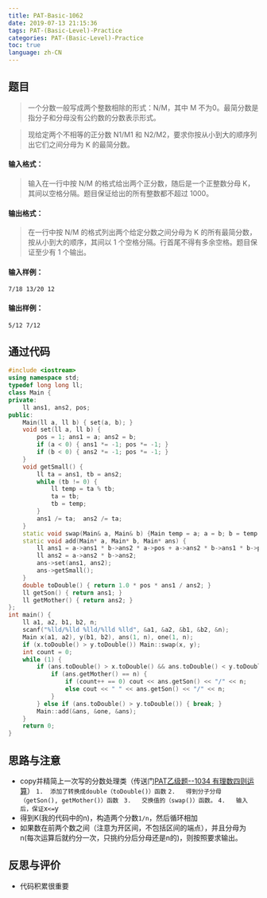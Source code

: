 ```yaml
---
title: PAT-Basic-1062
date: 2019-07-13 21:15:36
tags: PAT-(Basic-Level)-Practice
categories: PAT-(Basic-Level)-Practice
toc: true
language: zh-CN
---
```


## 题目

> 一个分数一般写成两个整数相除的形式：N/M，其中 M 不为0。最简分数是指分子和分母没有公约数的分数表示形式。

> 现给定两个不相等的正分数 N1/M1 和 N2/M2，要求你按从小到大的顺序列出它们之间分母为 K 的最简分数。

#### 输入格式：

> 输入在一行中按 N/M 的格式给出两个正分数，随后是一个正整数分母 K，其间以空格分隔。题目保证给出的所有整数都不超过 1000。

#### 输出格式：

> 在一行中按 N/M 的格式列出两个给定分数之间分母为 K 的所有最简分数，按从小到大的顺序，其间以 1 个空格分隔。行首尾不得有多余空格。题目保证至少有 1 个输出。

#### 输入样例：

```
7/18 13/20 12
```

#### 输出样例：

```
5/12 7/12
```

## 通过代码
```c++
#include <iostream>
using namespace std;
typedef long long ll;
class Main {
private:
	ll ans1, ans2, pos;
public:
	Main(ll a, ll b) { set(a, b); }
	void set(ll a, ll b) {
		pos = 1; ans1 = a; ans2 = b;
		if (a < 0) { ans1 *= -1; pos *= -1; }
		if (b < 0) { ans2 *= -1; pos *= -1; }
	}
	void getSmall() {
		ll ta = ans1, tb = ans2;
		while (tb != 0) {
			ll temp = ta % tb;
			ta = tb;
			tb = temp;
		}
		ans1 /= ta;  ans2 /= ta;
	}
	static void swap(Main& a, Main& b) {Main temp = a; a = b; b = temp; }
	static void add(Main* a, Main* b, Main* ans) {
		ll ans1 = a->ans1 * b->ans2 * a->pos + a->ans2 * b->ans1 * b->pos;
		ll ans2 = a->ans2 * b->ans2;
		ans->set(ans1, ans2);
		ans->getSmall();
	}
	double toDouble() { return 1.0 * pos * ans1 / ans2; }
	ll getSon() { return ans1; }
	ll getMother() { return ans2; }
};
int main() {
	ll a1, a2, b1, b2, n;
	scanf("%lld/%lld %lld/%lld %lld", &a1, &a2, &b1, &b2, &n);
	Main x(a1, a2), y(b1, b2), ans(1, n), one(1, n);
	if (x.toDouble() > y.toDouble()) Main::swap(x, y);
	int count = 0;
	while (1) {
		if (ans.toDouble() > x.toDouble() && ans.toDouble() < y.toDouble()) {
			if (ans.getMother() == n) {
				if (count++ == 0) cout << ans.getSon() << "/" << n;
				else cout << " " << ans.getSon() << "/" << n;
			}
		} else if (ans.toDouble() > y.toDouble()) { break; }
		Main::add(&ans, &one, &ans);
	}
	return 0;
}
```
## 思路与注意

-   copy并精简上一次写的分数处理类（传送门[PAT乙级题--1034 有理数四则运算](https://www.jianshu.com/p/908d4b23b1c9)）
`1.  添加了转换成double（toDouble()）函数`
`2.   得到分子分母（getSon(), getMother()）函数 `
`3.   交换值的（swap()）函数。`
`4.   输入后，保证`x` <= `y` `
-   得到K(我的代码中的n)，构造两个分数`1/n`，然后循环相加
-   如果数在前两个数之间（注意为开区间，不包括区间的端点），并且分母为n(每次运算后就约分一次，只挑约分后分母还是n的)，则按照要求输出。
## 反思与评价
-   代码积累很重要
